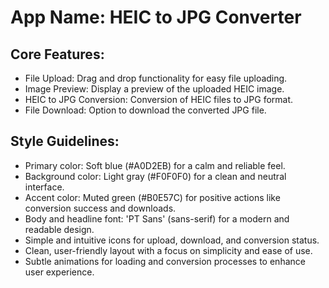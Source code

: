 # **App Name**: HEIC to JPG Converter

## Core Features:

- File Upload: Drag and drop functionality for easy file uploading.
- Image Preview: Display a preview of the uploaded HEIC image.
- HEIC to JPG Conversion: Conversion of HEIC files to JPG format.
- File Download: Option to download the converted JPG file.

## Style Guidelines:

- Primary color: Soft blue (#A0D2EB) for a calm and reliable feel.
- Background color: Light gray (#F0F0F0) for a clean and neutral interface.
- Accent color: Muted green (#B0E57C) for positive actions like conversion success and downloads.
- Body and headline font: 'PT Sans' (sans-serif) for a modern and readable design.
- Simple and intuitive icons for upload, download, and conversion status.
- Clean, user-friendly layout with a focus on simplicity and ease of use.
- Subtle animations for loading and conversion processes to enhance user experience.